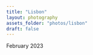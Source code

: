```yaml
---
title: "Lisbon"
layout: photography
assets_folder: "photos/lisbon"
draft: false
---
```


February 2023
